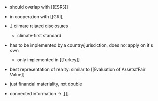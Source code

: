 - should overlap with [[ESRS]]
- in cooperation with [[GRI]]
- 2 climate related disclosures
	- climate-first standard
- has to be implemented by a country/jurisdiction, does not apply on it's own
	- only implemented in [[Turkey]]

- best representation of reality: similar to [[Evaluation of Assets#Fair Value]]
- just financial materiality, not double
- connected information -> [[]]